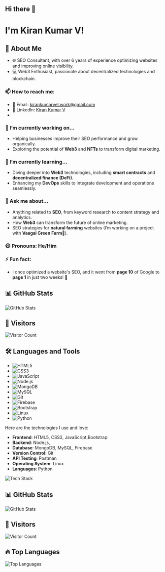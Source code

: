 ## Hi there 👋

# I'm Kiran Kumar V!

## 🚀 About Me
- 🌐 SEO Consultant, with over 6 years of experience optimizing websites and improving online visibility.
- 💻 Web3 Enthusiast, passionate about decentralized technologies and blockchain.


### 📫 How to reach me:
- 📧 Email: [kirankumarvel.work@gmail.com](mailto:kirankumarvel.work@gmail.com)
- 📱 LinkedIn: [Kiran Kumar V](https://www.linkedin.com/in/kirankumarvel/)
- 
### 🔭 I’m currently working on...
- Helping businesses improve their SEO performance and grow organically.
- Exploring the potential of **Web3** and **NFTs** to transform digital marketing.

### 🌱 I’m currently learning...
- Diving deeper into **Web3** technologies, including **smart contracts** and **decentralized finance (DeFi)**.
- Enhancing my **DevOps** skills to integrate development and operations seamlessly.

### 💬 Ask me about...
- Anything related to **SEO**, from keyword research to content strategy and analytics.
- How **Web3** can transform the future of online marketing.
- SEO strategies for **natural farming** websites (I’m working on a project with **Vaagai Green Farm**🌱).

### 😄 Pronouns: He/Him

### ⚡ Fun fact:
- I once optimized a website's SEO, and it went from **page 10** of Google to **page 1** in just two weeks! 🚀
  
## 📊 GitHub Stats
![GitHub Stats](https://github-readme-stats.vercel.app/api?username=kirankumarvel&show_icons=true&theme=radical)

## 🌟 Visitors
![Visitor Count](https://komarev.com/ghpvc/?username=kirankumarvel&color=blue)


## 🛠️ Languages and Tools

- ![HTML5](https://img.shields.io/badge/HTML5-5E5C5B?style=flat&logo=html5&logoColor=white)
- ![CSS3](https://img.shields.io/badge/CSS3-1572B6?style=flat&logo=css3&logoColor=white)
- ![JavaScript](https://img.shields.io/badge/JavaScript-F7DF1E?style=flat&logo=javascript&logoColor=black)
- ![Node.js](https://img.shields.io/badge/Node.js-339933?style=flat&logo=node.js&logoColor=white)
- ![MongoDB](https://img.shields.io/badge/MongoDB-47A248?style=flat&logo=mongodb&logoColor=white)
- ![MySQL](https://img.shields.io/badge/MySQL-4479A1?style=flat&logo=mysql&logoColor=white)
- ![Git](https://img.shields.io/badge/Git-F05032?style=flat&logo=git&logoColor=white)
- ![Firebase](https://img.shields.io/badge/Firebase-FFCA28?style=flat&logo=firebase&logoColor=black)
- ![Bootstrap](https://img.shields.io/badge/Bootstrap-563D7C?style=flat&logo=bootstrap&logoColor=white)
- ![Linux](https://img.shields.io/badge/Linux-FCC624?style=flat&logo=linux&logoColor=black)
- ![Python](https://img.shields.io/badge/Python-3776AB?style=flat&logo=python&logoColor=white)


Here are the technologies I use and love:

- **Frontend**: HTML5, CSS3, JavaScript,Bootstrap
- **Backend**: Node.js, 
- **Database**: MongoDB, MySQL, Firebase
- **Version Control**: Git
- **API Testing**: Postman
- **Operating System**: Linux
- **Languages**: Python

![Tech Stack](https://img.shields.io/badge/HTML5-CSS3-Javascript-React-Node.js-Firebase-Bootstrap-green)





## 📊 GitHub Stats

![GitHub Stats](https://github-readme-stats.vercel.app/api?username=Kirankumarvel&show_icons=true&theme=radical)

## 👀 Visitors

![Visitor Count](https://komarev.com/ghpvc/?username=Kirankumarvel&color=blue)

## 🔥 Top Languages

![Top Languages](https://github-readme-stats.vercel.app/api/top-langs/?username=Kirankumarvel&layout=compact&theme=radical)



<!--
**Kirankumarvel/Kirankumarvel** is a ✨ _special_ ✨ repository because its `README.md` (this file) appears on your GitHub profile.

Here are some ideas to get you started:

- 🔭 I’m currently working on ...
- 🌱 I’m currently learning ...
- 👯 I’m looking to collaborate on ...
- 🤔 I’m looking for help with ...
- 💬 Ask me about ...
- 📫 How to reach me: ...
- 😄 Pronouns: ...
- ⚡ Fun fact: ...
-->
